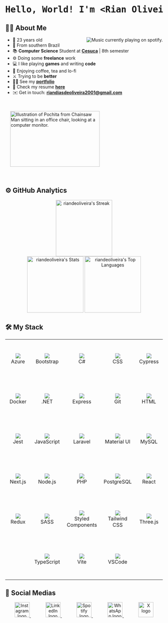 <h1 align="center">
  <pre>Hello, World! I'm &#60;Rian Oliveira /&#62;</pre>
</h1>

## 🙋‍♂️ About Me

<a href="https://github.com/kittinan/spotify-github-profile">
  <img 
    src="https://spotify-github-profile.kittinanx.com/api/view?uid=riandias2016&cover_image=true&theme=default&show_offline=false&background_color=121212&interchange=true&bar_color=53b14f&bar_color_cover=false"
    alt="Music currently playing on spotify."
    align="right"
  />
</a>

<ul>
  <li>🌟 23 years old</li>
  <li>🔰 From southern Brazil</li>
  <li>📚 <strong>Computer Science</strong> Student at <a href="https://www.cesuca.edu.br/"><strong>Cesuca</strong></a> | 8th semester</li>
  <li>⚙️ Doing some <strong>freelance</strong> work</li>
  <li>💻 I like playing <strong>games</strong> and writing <strong>code</strong></li>
  <li>🍃 Enjoying coffee, tea and lo-fi</li>
  <li>⚔️ Trying to be <strong>better</strong></li>
  <li>👨‍💻 See my <a href="https://portfolio-kappa-seven-14.vercel.app/"><strong>portfolio</strong></a></li>
  <li>📄 Check my resume <a href="https://drive.google.com/file/d/1h9N0kHSkNqxtNAZQOWJkFjXkCTZ89_m5/view"><strong>here</strong></a></li>
  <li>✉️ Get in touch: <a href="mailto:riandiasdeoliveira2001@gmail.com"><strong>riandiasdeoliveira2001@gmail.com</strong></a></li>
</ul>

<br />

&nbsp;
&nbsp;
<img 
  alt="Illustration of Pochita from Chainsaw Man sitting in an office chair, looking at a computer monitor."
  src="https://static.myfigurecollection.net/upload/pictures/2023/12/29/3853426.gif" 
  width="286" 
  height="178"
/>

<br />

## ⚙️ GitHub Analytics

<div align="center">
  <img
    alt="riandeoliveira's Streak"
    src="https://github-readme-streak-stats.herokuapp.com/?user=riandeoliveira&theme=react&hide_border=true&border_radius=10"
    height="180em"
  />
  <br />
  <img 
    alt="riandeoliveira's Stats" 
    src="https://github-readme-stats.vercel.app/api?username=riandeoliveira&theme=react&show_icons=true&hide_border=true&border_radius=10&include_all_commits=true"
    height="180em"
  />
  <img 
    alt="riandeoliveira's Top Languages" 
    src="https://github-readme-stats.vercel.app/api/top-langs/?username=riandeoliveira&theme=react&show_icons=true&hide_border=true&layout=compact&border_radius=10&hide=php,blade"
    height="180em"
  />
</div>

## 🛠 My Stack

<table align="center">
  <tbody>
    <tr>
      <td align="center" width="128" height="128">
        <img src="https://skillicons.dev/icons?i=azure" />
        <br>
        <span>Azure</span>
      </td>
      <td align="center" width="128" height="128">
        <img src="https://skillicons.dev/icons?i=bootstrap" />
        <br>
        <span>Bootstrap</span>
      </td>
      <td align="center" width="128" height="128">
        <img src="https://skillicons.dev/icons?i=cs" />
        <br>
        <span>C#</span>
      </td>
      <td align="center" width="128" height="128">
        <img src="https://skillicons.dev/icons?i=css" />
        <br>
        <span>CSS</span>
      </td>
      <td align="center" width="128" height="128">
        <img src="https://skillicons.dev/icons?i=cypress" />
        <br>
        <span>Cypress</span>
      </td>
    </tr>
    <tr>
      <td align="center" width="128" height="128">
        <img src="https://skillicons.dev/icons?i=docker" />
        <br>
        <span>Docker</span>
      </td>
      <td align="center" width="128" height="128">
        <img src="https://skillicons.dev/icons?i=dotnet" />
        <br>
        <span>.NET</span>
      </td>
      <td align="center" width="128" height="128">
        <img src="https://skillicons.dev/icons?i=express" />
        <br>
        <span>Express</span>
      </td>
      <td align="center" width="128" height="128">
        <img src="https://skillicons.dev/icons?i=git" />
        <br>
        <span>Git</span>
      </td>
      <td align="center" width="128" height="128">
        <img src="https://skillicons.dev/icons?i=html" />
        <br>
        <span>HTML</span>
      </td>
    </tr>
    <tr>
      <td align="center" width="128" height="128">
        <img src="https://skillicons.dev/icons?i=jest" />
        <br>
        <span>Jest</span>
      </td>
      <td align="center" width="128" height="128">
        <img src="https://skillicons.dev/icons?i=javascript" />
        <br>
        <span>JavaScript</span>
      </td>
      <td align="center" width="128" height="128">
        <img src="https://skillicons.dev/icons?i=laravel" />
        <br>
        <span>Laravel</span>
      </td>
      <td align="center" width="128" height="128">
        <img src="https://skillicons.dev/icons?i=materialui" />
        <br>
        <span>Material UI</span>
      </td>
      <td align="center" width="128" height="128">
        <img src="https://skillicons.dev/icons?i=mysql" />
        <br>
        <span>MySQL</span>
      </td>
    </tr>
    <tr>
      <td align="center" width="128" height="128">
        <img src="https://skillicons.dev/icons?i=nextjs" />
        <br>
        <span>Next.js</span>
      </td>
      <td align="center" width="128" height="128">
        <img src="https://skillicons.dev/icons?i=nodejs" />
        <br>
        <span>Node.js</span>
      </td>
      <td align="center" width="128" height="128">
        <img src="https://skillicons.dev/icons?i=php" />
        <br>
        <span>PHP</span>
      </td>
      <td align="center" width="128" height="128">
        <img src="https://skillicons.dev/icons?i=postgresql" />
        <br>
        <span>PostgreSQL</span>
      </td>
      <td align="center" width="128" height="128">
        <img src="https://skillicons.dev/icons?i=react" />
        <br>
        <span>React</span>
      </td>
    </tr>
    <tr>
      <td align="center" width="128" height="128">
        <img src="https://skillicons.dev/icons?i=redux" />
        <br>
        <span>Redux</span>
      </td>
      <td align="center" width="128" height="128">
        <img src="https://skillicons.dev/icons?i=sass" />
        <br>
        <span>SASS</span>
      </td>
      <td align="center" width="128" height="128">
        <img src="https://skillicons.dev/icons?i=styledcomponents" />
        <br>
        <span>Styled Components</span>
      </td>
      <td align="center" width="128" height="128">
        <img src="https://skillicons.dev/icons?i=tailwind" />
        <br>
        <span>Tailwind CSS</span>
      </td>
      <td align="center" width="128" height="128">
        <img src="https://skillicons.dev/icons?i=threejs" />
        <br>
        <span>Three.js</span>
      </td>
    </tr>
    <tr>
      <td></td>
      <td align="center" width="128" height="128">
        <img src="https://skillicons.dev/icons?i=typescript" />
        <br>
        <span>TypeScript</span>
      </td>
      <td align="center" width="128" height="128">
        <img src="https://skillicons.dev/icons?i=vite" />
        <br>
        <span>Vite</span>
      </td>
      <td align="center" width="128" height="128">
        <img src="https://skillicons.dev/icons?i=vscode" />
        <br>
        <span>VSCode</span>
      </td>
      <td></td>
    </tr>
  </tbody>
</table>

## 📱 Social Medias

<div align="center">
  <a href="https://www.instagram.com/rian.deoliveira/" title="Instagram">
    <img alt="Instagram logo" src="https://i.imgur.com/5tf0i3i.png" title="Instagram" width="48" />
  </a>
  &nbsp;
  &nbsp;
  &nbsp;
  &nbsp;
  &nbsp;
  &nbsp;
  <a href="https://www.linkedin.com/in/riandeoliveira/" title="LinkedIn">
    <img alt="LinkedIn logo" src="https://i.imgur.com/0N9z357.png" title="LinkedIn" width="48" />
  </a>
  &nbsp;
  &nbsp;
  &nbsp;
  &nbsp;
  &nbsp;
  &nbsp;
  <a href="https://open.spotify.com/user/riandias2016" title="Spotify">
    <img alt="Spotify logo" src="https://i.imgur.com/fXTbU4n.png" title="Spotify" width="48" />
  </a>
  &nbsp;
  &nbsp;
  &nbsp;
  &nbsp;
  &nbsp;
  &nbsp;
  <a href="https://wa.me/5551991852873" title="WhatsApp">
    <img alt="WhatsApp logo" src="https://i.imgur.com/FKOzuGJ.png" title="WhatsApp" width="48" />
  </a>
  &nbsp;
  &nbsp;
  &nbsp;
  &nbsp;
  &nbsp;
  &nbsp;
  <a href="https://x.com/_MrBachelor_" title="X">
    <img alt="X logo" src="https://i.imgur.com/3hOupa1.png" title="X" width="48" />
  </a>
</div>
